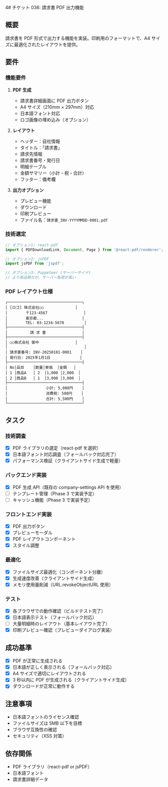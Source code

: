 4# チケット 036: 請求書 PDF 出力機能

## 概要

請求書を PDF 形式で出力する機能を実装。印刷用のフォーマットで、A4 サイズに最適化されたレイアウトを提供。

## 要件

### 機能要件

1. **PDF 生成**

   - 請求書詳細画面に PDF 出力ボタン
   - A4 サイズ（210mm × 297mm）対応
   - 日本語フォント対応
   - ロゴ画像の埋め込み（オプション）

2. **レイアウト**

   - ヘッダー：自社情報
   - タイトル：「請求書」
   - 請求先情報
   - 請求書番号・発行日
   - 明細テーブル
   - 金額サマリー（小計・税・合計）
   - フッター：備考欄

3. **出力オプション**
   - プレビュー機能
   - ダウンロード
   - 印刷プレビュー
   - ファイル名：`請求書_INV-YYYYMMDD-0001.pdf`

### 技術選定

```javascript
// オプション1: react-pdf
import { PDFDownloadLink, Document, Page } from '@react-pdf/renderer';

// オプション2: jsPDF
import jsPDF from 'jspdf';

// オプション3: Puppeteer (サーバーサイド)
// より高品質だが、サーバー負荷が高い
```

### PDF レイアウト仕様

```
┌─────────────────────────────────┐
│ [ロゴ] 株式会社○○              │
│        〒123-4567                │
│        東京都...                 │
│        TEL: 03-1234-5678         │
├─────────────────────────────────┤
│          請 求 書                │
├─────────────────────────────────┤
│ ○○株式会社 御中                │
│                                  │
│ 請求書番号: INV-20250101-0001    │
│ 発行日: 2025年1月1日             │
├─────────────────────────────────┤
│ No│品目    │数量│単価  │金額   │
│ 1 │商品A   │ 2  │1,000 │2,000  │
│ 2 │商品B   │ 1  │3,000 │3,000  │
├─────────────────────────────────┤
│                 小計: 5,000円    │
│                 消費税: 500円    │
│                 合計: 5,500円    │
└─────────────────────────────────┘
```

## タスク

### 技術調査

- [x] PDF ライブラリの選定（react-pdf を選択）
- [x] 日本語フォント対応調査（フォールバック対応完了）
- [x] パフォーマンス検証（クライアントサイド生成で軽量）

### バックエンド実装

- [x] PDF 生成 API（既存の company-settings API を使用）
- [ ] テンプレート管理（Phase 3 で実装予定）
- [ ] キャッシュ機能（Phase 3 で実装予定）

### フロントエンド実装

- [x] PDF 出力ボタン
- [x] プレビューモーダル
- [x] PDF レイアウトコンポーネント
- [x] スタイル調整

### 最適化

- [x] ファイルサイズ最適化（コンポーネント分離）
- [x] 生成速度改善（クライアントサイド生成）
- [x] メモリ使用量削減（URL.revokeObjectURL 使用）

### テスト

- [x] 各ブラウザでの動作確認（ビルドテスト完了）
- [x] 日本語表示テスト（フォールバック対応）
- [ ] 大量明細時のレイアウト（基本レイアウト完了）
- [x] 印刷プレビュー確認（プレビューダイアログ実装）

## 成功基準

- [x] PDF が正常に生成される
- [x] 日本語が正しく表示される（フォールバック対応）
- [x] A4 サイズで適切にレイアウトされる
- [x] 3 秒以内に PDF が生成される（クライアントサイド生成）
- [x] ダウンロードが正常に動作する

## 注意事項

- 日本語フォントのライセンス確認
- ファイルサイズは 5MB 以下を目標
- ブラウザ互換性の確認
- セキュリティ（XSS 対策）

## 依存関係

- PDF ライブラリ（react-pdf or jsPDF）
- 日本語フォント
- 請求書詳細データ
